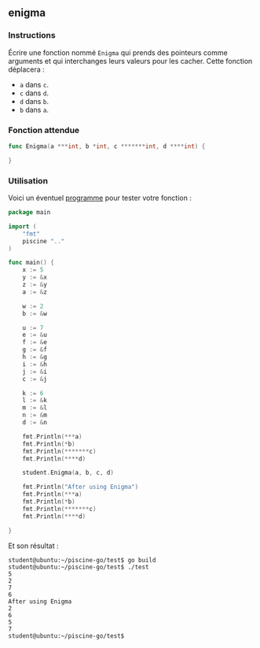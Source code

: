 ## enigma

### Instructions

Écrire une fonction nommé `Enigma` qui prends des pointeurs comme arguments et qui interchanges leurs valeurs pour les cacher.
Cette fonction déplacera :

-   `a` dans `c`.
-   `c` dans `d`.
-   `d` dans `b`.
-   `b` dans `a`.

### Fonction attendue

```go
func Enigma(a ***int, b *int, c *******int, d ****int) {

}
```

### Utilisation

Voici un éventuel [programme](TODO-LINK) pour tester votre fonction :

```go
package main

import (
	"fmt"
	piscine ".."
)

func main() {
	x := 5
	y := &x
	z := &y
	a := &z

	w := 2
	b := &w

	u := 7
	e := &u
	f := &e
	g := &f
	h := &g
	i := &h
	j := &i
	c := &j

	k := 6
	l := &k
	m := &l
	n := &m
	d := &n

	fmt.Println(***a)
	fmt.Println(*b)
	fmt.Println(*******c)
	fmt.Println(****d)

	student.Enigma(a, b, c, d)

	fmt.Println("After using Enigma")
	fmt.Println(***a)
	fmt.Println(*b)
	fmt.Println(*******c)
	fmt.Println(****d)

}
```

Et son résultat :

```console
student@ubuntu:~/piscine-go/test$ go build
student@ubuntu:~/piscine-go/test$ ./test
5
2
7
6
After using Enigma
2
6
5
7
student@ubuntu:~/piscine-go/test$
```
